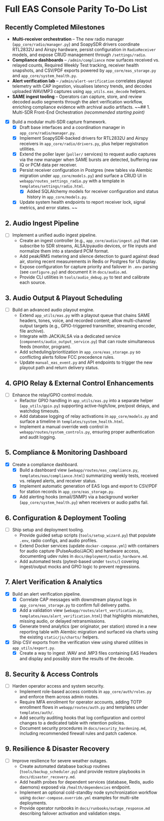 # Full EAS Console Parity To-Do List

## Recently Completed Milestones
- **Multi-receiver orchestration** – The new radio manager (`app_core/radio/manager.py`) and SoapySDR drivers coordinate RTL2832U and Airspy hardware, persist configuration in `RadioReceiver` models, and expose CRUD management through `/settings/radio`.
- **Compliance dashboards** – `/admin/compliance` now surfaces received vs. relayed counts, Required Weekly Test tracking, receiver health snapshots, and CSV/PDF exports powered by `app_core/eas_storage.py` and `app_core/system_health.py`.
- **Alert verification lab** – `/admin/alert-verification` correlates playout telemetry with CAP ingestion, visualises latency trends, and decodes uploaded WAV/MP3 captures using `app_utils.eas_decode` helpers.
- **SAME ingest tooling** – Operators can capture, store, and review decoded audio segments through the alert verification workflow, enriching compliance evidence with archival audio artifacts.
~~## 1. Multi-SDR Front-End Orchestration *(recommended starting point)*
- [x] Build a modular multi-SDR capture framework.
  - [x] Draft base interfaces and a coordination manager in `app_core/radio/manager.py`.
  - [x] Implement SoapySDR-backed drivers for RTL2832U and Airspy receivers in `app_core/radio/drivers.py`, plus helper registration utilities.
  - [x] Extend the poller layer (`poller/` services) to request audio captures via the new manager when SAME bursts are detected, buffering raw IQ or PCM data per receiver.
  - [x] Persist receiver configuration in Postgres (new tables via Alembic migration under `app_core/models.py`) and surface a CRUD UI in `webapp/routes_settings_radio.py` with a template in `templates/settings/radio.html`.
    - [x] Added SQLAlchemy models for receiver configuration and status history in `app_core/models.py`.
  - [x] Update system health endpoints to report receiver lock, signal metrics, and error states.
~~

## 2. Audio Ingest Pipeline
- [ ] Implement a unified audio ingest pipeline.
  - Create an ingest controller (e.g., `app_core/audio/ingest.py`) that can subscribe to SDR streams, ALSA/pyaudio devices, or file inputs and normalize them into a standard PCM format.
  - Add peak/RMS metering and silence detection to guard against dead air, storing recent measurements in Redis or Postgres for UI display.
  - Expose configuration for capture priority and failover in `.env` parsing (see `configure.py`) and document it in `docs/audio.md`.
  - Provide CLI utilities in `tools/audio_debug.py` to test and calibrate each source.

## 3. Audio Output & Playout Scheduling
- [ ] Build an advanced audio playout engine.
  - Extend `app_utils/eas.py` with a playout queue that chains SAME headers, tones, voice, and recorded content; allow multi-channel output targets (e.g., GPIO-triggered transmitter, streaming encoder, file archive).
  - Integrate with JACK/ALSA via a dedicated service (`components/audio_output_service.py`) that can route simultaneous feeds (monitor, program).
  - Add scheduling/prioritization in `app_core/eas_storage.py` so conflicting alerts follow FCC precedence rules.
  - Update `manual_eas_event.py` and API endpoints to trigger the new playout path and return delivery status.

## 4. GPIO Relay & External Control Enhancements
- [ ] Enhance the relay/GPIO control module.
  - Refactor GPIO handling in `app_utils/eas.py` into a separate helper (`app_utils/gpio.py`) supporting active-high/low, pre/post delays, and watchdog timeouts.
  - Add database logging of relay activations in `app_core/models.py` and surface a timeline in `templates/system_health.html`.
  - Implement a manual override web control in `webapp/routes/system_controls.py`, ensuring proper authentication and audit logging.

## 5. Compliance & Monitoring Dashboard
- [x] Create a compliance dashboard.
  - [x] Build a dashboard view (`webapp/routes/eas_compliance.py`, `templates/eas/compliance.html`) summarizing weekly tests, received vs. relayed alerts, and receiver status.
  - [x] Implement automatic generation of EAS logs and export to CSV/PDF for station records in `app_core/eas_storage.py`.
  - [x] Add alerting hooks (email/SNMP) via a background worker (`app_core/system_health.py`) when receivers or audio paths fail.

## 6. Configuration & Deployment Tooling
- [ ] Ship setup and deployment tooling.
  - Provide guided setup scripts (`tools/setup_wizard.py`) that populate `.env`, radio configs, and audio profiles.
  - Extend Docker services (update `docker-compose.yml`) with containers for audio capture (PulseAudio/JACK) and hardware access, documenting udev rules in `docs/deployment/audio_hardware.md`.
  - Add automated tests (pytest-based under `tests/`) covering ingest/output mocks and GPIO logic to prevent regressions.

## 7. Alert Verification & Analytics
- [x] Build an alert verification pipeline.
  - [x] Correlate CAP messages with downstream playout logs in `app_core/eas_storage.py` to confirm full delivery paths.
  - [x] Add a validation view (`webapp/routes/alert_verification.py`, `templates/eas/alert_verification.html`) that highlights mismatches, missing audio, or delayed retransmissions.
  - [x] Generate trend analytics (per originator, per station) stored in a new reporting table with Alembic migration and surfaced via charts using the existing `static/js/charts/` helpers.
- [x] Ship CSV exports from the verification view using shared utilities in `app_utils/export.py`.
  - [x] Create a way to ingest .WAV and .MP3 files containing EAS Headers and display and possibly store the results of the decode.

## 8. Security & Access Controls
- [ ] Harden operator access and system security.
  - Implement role-based access controls in `app_core/auth/roles.py` and enforce them across admin routes.
  - Require MFA enrollment for operator accounts, adding TOTP enrollment flows in `webapp/routes/auth.py` and templates under `templates/auth/`.
  - Add security auditing hooks that log configuration and control changes to a dedicated table with retention policies.
  - Document security procedures in `docs/security_hardening.md`, including recommended firewall rules and patch cadence.

## 9. Resilience & Disaster Recovery
- [ ] Improve resilience for severe weather outages.
  - Create automated database backup routines (`tools/backup_scheduler.py`) and provide restore playbooks in `docs/disaster_recovery.md`.
  - Add health probes for dependent services (database, Redis, audio daemons) exposed via `/health/dependencies` endpoint.
  - Implement an optional cold-standby node synchronization workflow using `docker-compose.override.yml` examples for multi-site deployments.
  - Provide operator runbooks in `docs/runbooks/outage_response.md` describing failover activation and validation steps.
